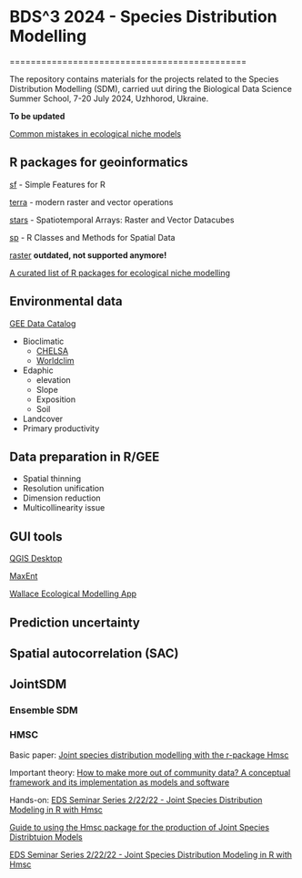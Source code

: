 # BDS^3 2024 - Species Distribution Modelling
=============================================

The repository contains materials for the projects related to the Species Distribution Modelling (SDM), carried uut diring the Biological Data Science Summer School, 7-20 July 2024, Uzhhorod, Ukraine.

__To be updated__

[Common mistakes in ecological niche models](https://doi.org/10.1080/13658816.2020.1798968)

## R packages for geoinformatics
[sf](https://r-spatial.github.io/sf/) - Simple Features for R

[terra](https://rspatial.github.io/terra/index.html) - modern raster and vector operations

[stars](https://r-spatial.github.io/stars/index.html) - Spatiotemporal Arrays: Raster and Vector Datacubes

[sp](http://edzer.github.io/sp/) - R Classes and Methods for Spatial Data

[raster](https://rspatial.org/raster/pkg/index.html) __outdated, not supported anymore!__

[A curated list of R packages for ecological niche modelling](https://www.sciencedirect.com/science/article/pii/S0304380022003404?via%3Dihub)

## Environmental data

[GEE Data Catalog](https://developers.google.com/earth-engine/datasets/)

- Bioclimatic
    * [CHELSA](https://chelsa-climate.org/)
    * [Worldclim](https://www.worldclim.org/)
- Edaphic
    * elevation
    * Slope
    * Exposition
    * Soil
- Landcover
- Primary productivity

## Data preparation in R/GEE
- Spatial thinning
- Resolution unification
- Dimension reduction
- Multicollinearity issue

## GUI tools
[QGIS Desktop](https://qgis.org/)

[MaxEnt](https://biodiversityinformatics.amnh.org/open_source/maxent/)

[Wallace Ecological Modelling App](https://wallaceecomod.github.io/)

## Prediction uncertainty

## Spatial autocorrelation (SAC)

## JointSDM
### Ensemble SDM

### HMSC
Basic paper: [Joint species distribution modelling with the r-package Hmsc](https://besjournals.onlinelibrary.wiley.com/doi/abs/10.1111/2041-210X.13345)

Important theory: [How to make more out of community data? A conceptual framework and its implementation as models and software](10.1111/ele.12757)

Hands-on: 
[EDS Seminar Series 2/22/22 - Joint Species Distribution Modeling in R with Hmsc](https://www.youtube.com/watch?v=u07eFE3Uqtg)

[Guide to using the Hmsc package for the production of Joint Species Distribtuion Models](https://www.r-bloggers.com/guide-to-using-the-hmsc-package-for-the-production-of-joint-species-distribtuion-models/)

[EDS Seminar Series 2/22/22 - Joint Species Distribution Modeling in R with Hmsc](https://www.youtube.com/watch?v=u07eFE3Uqtg)